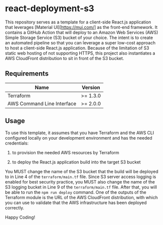 # react-deployment-s3
This repository serves as a template for a client-side React.js application that leverages [Material UI][https://mui.com/] as the front-end framework.  It contains a GitHub Action that will deploy to an Amazon Web Services (AWS) Simple Storage Service (S3) bucket of your choice.  The intent is to create an automated pipeline so that you can leverage a super low-cost approach to host a client-side React.js application.    Because of the limitation of S3 static web hosting of not supporting HTTPS, this project also instantiates a AWS CloudFront distribution to sit in front of the S3 bucket. 

## Requirements

| Name | Version |
|------|---------|
| Terraform | >= 1.3.0 |
| AWS Command Line Interface | >= 2.0.0 |

## Usage

To use this template, it assumes that you have Terraform and the AWS CLI configured locally on your development environment and has the needed credentials:

1. to provision the needed AWS resources by Terraform
2) to deploy the React.js application build into the target S3 bucket

You MUST change the name of the S3 bucket that the build will be deployed to in Line 4 of the `terraform/main.tf` file.  Since S3 server access logging is enabled for best security practice, you MUST also change the name of the S3 logging bucket in Line 9 of the `terraform/main.tf` file.  After that, you will be able to run the `npm run deploy` command.  One of the outputs of the Terraform module is the URL of the AWS CloudFront distribution, with which you can use to validate that the AWS infrastructure has been deployed correctly.

Happy Coding!